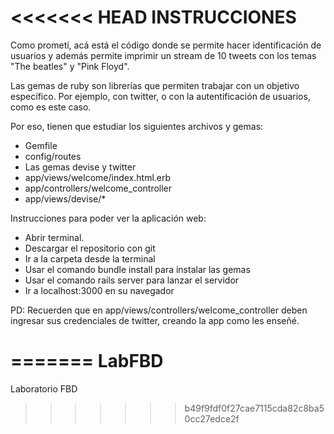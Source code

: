 <<<<<<< HEAD
INSTRUCCIONES
========================================
Como prometí, acá está el código donde se permite hacer identificación de usuarios y además permite imprimir un stream de 10 tweets con los temas "The beatles" y "Pink Floyd".

Las gemas de ruby son librerías que permiten trabajar con un objetivo específico. Por ejemplo, con twitter, o con la autentificación de usuarios, como es este caso.

Por eso, tienen que estudiar los siguientes archivos y gemas:


- Gemfile
- config/routes
- Las gemas devise y twitter
- app/views/welcome/index.html.erb
- app/controllers/welcome_controller
- app/views/devise/*

Instrucciones para poder ver la aplicación web:

- Abrir terminal.
- Descargar el repositorio con git
- Ir a la carpeta desde la terminal
- Usar el comando bundle install para instalar las gemas
- Usar el comando rails server para lanzar el servidor
- Ir a localhost:3000 en su navegador

PD: Recuerden que en app/views/controllers/welcome_controller deben ingresar sus credenciales de twitter, creando la app como les enseñé.

=======
LabFBD
======

Laboratorio FBD
>>>>>>> b49f9fdf0f27cae7115cda82c8ba50cc27edce2f
